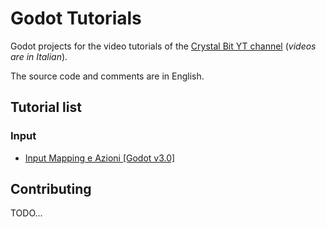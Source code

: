 # Godot Tutorials

Godot projects for the video tutorials of 
the [Crystal Bit YT channel](https://www.youtube.com/channel/UCFVgUrvckqp0i_pbCj3wjfA) (*videos are in Italian*).

The source code and comments are in English.

## Tutorial list

### Input

- [Input Mapping e Azioni [Godot v3.0]](https://github.com/crystal-bit/godot-tutorials/tree/master/tutorials/input-mapping)
 
## Contributing

TODO...
